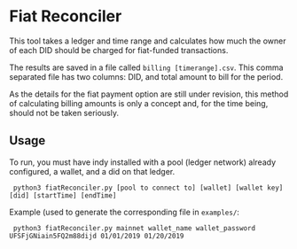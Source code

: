 # Fiat Reconciler

This tool takes a ledger and time range and calculates how much the owner of each DID should be charged for fiat-funded transactions. 

The results are saved in a file called `billing [timerange].csv`. This comma separated file has two columns: DID, and total amount to bill for the period.



As the details for the fiat payment option are still under revision, this method of calculating billing amounts is only a concept and, for the time being, should not be taken seriously.

## Usage

To run, you must have indy installed with a pool (ledger network) already configured, a wallet, and a did on that ledger.

``` python3 fiatReconciler.py [pool to connect to] [wallet] [wallet key] [did] [startTime] [endTime]```

Example (used to generate the corresponding file in `examples/`:

``` python3 fiatReconciler.py mainnet wallet_name wallet_password UFSFjGNiain5FQ2m88dijd 01/01/2019 01/20/2019```
